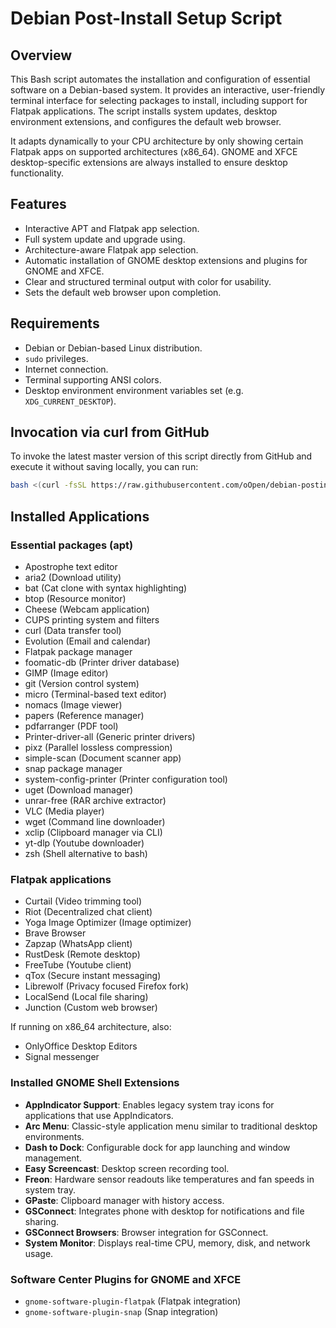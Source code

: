 # Debian Post-Install Setup Script

## Overview
This Bash script automates the installation and configuration of essential software on a Debian-based system.
It provides an interactive, user-friendly terminal interface for selecting packages to install, including support for Flatpak applications. The script installs system updates, desktop environment extensions, and configures the default web browser.

It adapts dynamically to your CPU architecture by only showing certain Flatpak apps on supported architectures (x86_64).
GNOME and XFCE desktop-specific extensions are always installed to ensure desktop functionality.

## Features
- Interactive APT and Flatpak app selection.
- Full system update and upgrade using.
- Architecture-aware Flatpak app selection.
- Automatic installation of GNOME desktop extensions and plugins for GNOME and XFCE.
- Clear and structured terminal output with color for usability.
- Sets the default web browser upon completion.

## Requirements
- Debian or Debian-based Linux distribution.
- `sudo` privileges.
- Internet connection.
- Terminal supporting ANSI colors.
- Desktop environment environment variables set (e.g. `XDG_CURRENT_DESKTOP`).

## Invocation via curl from GitHub

To invoke the latest master version of this script directly from GitHub and execute it without saving locally, you can run:

```sh
bash <(curl -fsSL https://raw.githubusercontent.com/oOpen/debian-postinstall-apps/master/debian-postinstall-apps.sh)
 ```

 ## Installed Applications

### Essential packages (apt)
- Apostrophe text editor
- aria2 (Download utility)
- bat (Cat clone with syntax highlighting)
- btop (Resource monitor)
- Cheese (Webcam application)
- CUPS printing system and filters
- curl (Data transfer tool)
- Evolution (Email and calendar)
- Flatpak package manager
- foomatic-db (Printer driver database)
- GIMP (Image editor)
- git (Version control system)
- micro (Terminal-based text editor)
- nomacs (Image viewer)
- papers (Reference manager)
- pdfarranger (PDF tool)
- Printer-driver-all (Generic printer drivers)
- pixz (Parallel lossless compression)
- simple-scan (Document scanner app)
- snap package manager
- system-config-printer (Printer configuration tool)
- uget (Download manager)
- unrar-free (RAR archive extractor)
- VLC (Media player)
- wget (Command line downloader)
- xclip (Clipboard manager via CLI)
- yt-dlp (Youtube downloader)
- zsh (Shell alternative to bash)

### Flatpak applications
- Curtail (Video trimming tool)
- Riot (Decentralized chat client)
- Yoga Image Optimizer (Image optimizer)
- Brave Browser
- Zapzap (WhatsApp client)
- RustDesk (Remote desktop)
- FreeTube (Youtube client)
- qTox (Secure instant messaging)
- Librewolf (Privacy focused Firefox fork)
- LocalSend (Local file sharing)
- Junction (Custom web browser)

If running on x86_64 architecture, also:
- OnlyOffice Desktop Editors
- Signal messenger

### Installed GNOME Shell Extensions
- **AppIndicator Support**: Enables legacy system tray icons for applications that use AppIndicators.
- **Arc Menu**: Classic-style application menu similar to traditional desktop environments.
- **Dash to Dock**: Configurable dock for app launching and window management.
- **Easy Screencast**: Desktop screen recording tool.
- **Freon**: Hardware sensor readouts like temperatures and fan speeds in system tray.
- **GPaste**: Clipboard manager with history access.
- **GSConnect**: Integrates phone with desktop for notifications and file sharing.
- **GSConnect Browsers**: Browser integration for GSConnect.
- **System Monitor**: Displays real-time CPU, memory, disk, and network usage.

### Software Center Plugins for GNOME and XFCE
- `gnome-software-plugin-flatpak` (Flatpak integration)
- `gnome-software-plugin-snap` (Snap integration)
